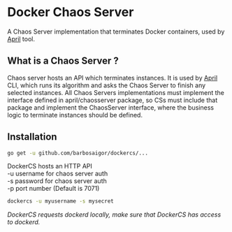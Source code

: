 # Docker Chaos Server  
A Chaos Server implementation that terminates Docker containers, used by [April](https://github.com/barbosaigor/april) tool.

## What is a Chaos Server ?
Chaos server hosts an API which terminates instances. It is used by [April](https://github.com/barbosaigor/april) CLI, 
which runs its algorithm and asks the Chaos Server to finish any selected instances. 
All Chaos Servers implementations must implement the interface defined in april/chaosserver package, so CSs must include that package and
implement the ChaosServer interface, where the business logic to terminate instances should be defined.  

## Installation  
```bash 
go get -u github.com/barbosaigor/dockercs/...
```  

DockerCS hosts an HTTP API    
-u username for chaos server auth  
-s password for chaos server auth  
-p port number (Default is 7071)  
```bash 
dockercs -u myusername -s mysecret  
``` 

_DockerCS requests dockerd locally, make sure that DockerCS has access to dockerd._  
